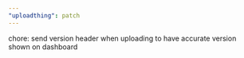 ```yaml
---
"uploadthing": patch
---
```


chore: send version header when uploading to have accurate version shown on dashboard
